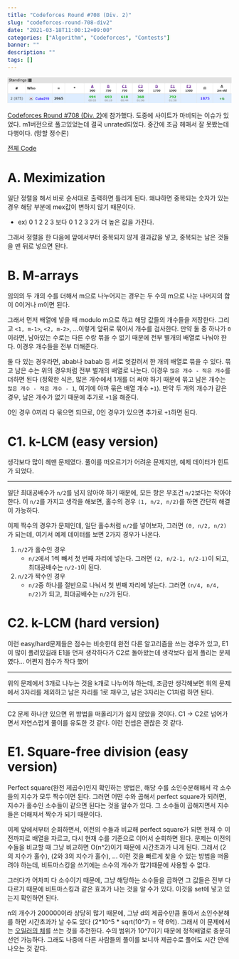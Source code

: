 ```yaml
---
title: "Codeforces Round #708 (Div. 2)"
slug: "codeforces-round-708-div2"
date: "2021-03-18T11:00:12+09:00"
categories: ["Algorithm", "Codeforces", "Contests"]
banner: ""
description: ""
tags: []
---
```


![결과](images/result.png)

[Codeforces Round #708 (Div. 2)](https://codeforces.com/contest/1496)에 참가했다. 도중에 사이트가 마비되는 이슈가 있었다. m1버전으로 풀고있었는데 결국 unrated되었다. 중간에 조금 헤매서 잘 못봤는데 다행이다. (망할 정수론)

[전체 Code](https://github.com/Cube219/PS/tree/main/CodeForces/1497%20-%20Codeforces%20Round%20%23708%20(Div.%202))

# A. Meximization

일단 정렬을 해서 바로 순서대로 출력하면 틀리게 된다. 왜냐하면 중복되는 숫자가 있는 경우 해당 부분에 mex값이 변하지 않기 때문이다.

* ex) 0 1 2 2 3 보다 0 1 2 3 2가 더 높은 값을 가진다.

그래서 정렬을 한 다음에 앞에서부터 중복되지 않게 결과값을 넣고, 중복되는 남은 것들을 맨 뒤로 넣으면 된다.

# B. M-arrays

임의의 두 개의 수를 더해서 m으로 나누어지는 경우는 두 수의 m으로 나눈 나머지의 합이 0이거나 m이면 된다.

그래서 먼저 배열에 넣을 때 modulo m으로 하고 해당 값들의 개수들을 저장한다. 그리고 `<1, m-1>`, `<2, m-2>`, ...이렇게 앞뒤로 묶어서 개수를 검사한다. 만약 둘 중 하나가 `0`이라면, 남아있는 수로는 다른 수랑 묶을 수 없기 때문에 전부 별개의 배열로 나눠야 한다. 이경우 개수들을 전부 더해준다.

둘 다 있는 경우라면, abab나 babab 등 서로 엇갈려서 한 개의 배열로 묶을 수 있다. 묶고 남은 수는 위의 경우처럼 전부 별개의 배열로 나눈다. 이경우 `많은 개수 - 적은 개수`를 더하면 된다 (정확한 식은, 많은 개수에서 1개를 더 써야 하기 때문에 묶고 남은 개수는 `많은 개수 - 적은 개수 - 1`, 여기에 아까 묶은 배열 개수 `+1`). 만약 두 개의 개수가 같은 경우, 남은 개수가 없기 때문에 추가로 `+1`을 해준다. 

0인 경우 0끼리 다 묶으면 되므로, 0인 경우가 있으면 추가로 `+1`하면 된다.

# C1. k-LCM (easy version)

생각보다 많이 헤맨 문제였다. 풀이를 떠오르기가 어려운 문제지만, 예제 데이터가 힌트가 되었다.

-----

일단 최대공배수가 `n/2`를 넘지 않아야 하기 때문에, 모든 항은 무조건 `n/2`보다는 작아야 한다. 이 `n/2`를 가지고 생각을 해보면, 홀수의 경우 `(1, n/2, n/2)`를 하면 간단히 해결이 가능하다.

이제 짝수의 경우가 문제인데, 일단 홀수처럼 `n/2`를 넣어보자, 그러면 `(0, n/2, n/2)`가 되는데, 여기서 예제 데이터를 보면 2가지 경우가 나온다.

1. `n/2`가 홀수인 경우
   * `n/2`에서 1씩 빼서 첫 번째 자리에 넣는다. 그러면 `(2, n/2-1, n/2-1)`이 되고, 최대공배수는 `n/2-1`이 된다.
2. `n/2`가 짝수인 경우
   * `n/2`중 하나를 절반으로 나눠서 첫 번째 자리에 넣는다. 그러면 `(n/4, n/4, n/2)`가 되고, 최대공배수는 `n/2`가 된다.

# C2. k-LCM (hard version)

이런 easy/hard문제들은 점수는 비슷한데 완전 다른 알고리즘을 쓰는 경우가 있고, E1이 많이 풀려있길래 E1을 먼저 생각하다가 C2로 돌아왔는데 생각보다 쉽게 풀리는 문제였다... 어쩐지 점수가 작다 했어

-----

위의 문제에서 3개로 나누는 것을 k개로 나누어야 하는데, 조금만 생각해보면 위의 문제에서 3자리를 제외하고 남은 자리를 1로 채우고, 남은 3자리는 C1처럼 하면 된다.

-----

C2 문제 하나만 있으면 위 방법을 떠올리기가 쉽지 않았을 것이다. C1 -> C2로 넘어가면서 자연스럽게 풀이를 유도한 것 같다. 이런 컨셉은 괜찮은 것 같다.

# E1. Square-free division (easy version)

Perfect square(완전 제곱수)인지 확인하는 방법은, 해당 수를 소인수분해해서 각 소수들의 지수가 모두 짝수이면 된다. 그러면 어떤 수와 곱해서 perfect square가 되려면, 지수가 홀수인 소수들이 같으면 된다는 것을 알수가 있다. 그 소수들이 곱해지면서 지수들은 더해져서 짝수가 되기 때문이다.

이제 앞에서부터 순회하면서, 이전의 수들과 비교해 perfect square가 되면 현재 수 이전까지로 배열을 자르고, 다시 현재 수를 기준으로 이어서 순회하면 된다. 문제는 이전의 수들을 비교할 때 그냥 비교하면 O(n^2)이기 때문에 시간초과가 나게 된다. 그래서 (2의 지수가 홀수), (2와 3의 지수가 홀수), ... 이런 것을 빠르게 찾을 수 있는 방법을 떠올려야 하는데, 비트마스킹을 쓰기에는 소수의 개수가 많기때문에 사용할 수 없다.

그러다가 어차피 다 소수이기 때문에, 그냥 해당하는 소수들을 곱하면 그 값들은 전부 다 다르기 때문에 비트마스킹과 같은 효과가 나는 것을 알 수가 있다. 이것을 set에 넣고 있는지 확인하면 된다.

n의 개수가 200000이라 상당히 많기 때문에, 그냥 d의 제곱수만큼 돌아서 소인수분해를 하면 시간초과가 날 수도 있다 (2*10^5 * sqrt(10^7) = 약 6억). 그래서 이 문제에서는 [오일러의 체](https://booknu.github.io/2019/01/17/%EC%98%A4%EC%9D%BC%EB%9F%AC%EC%9D%98%EC%B2%B4/)를 쓰는 것을 추천한다. 수의 범위가 10^7이기 때문에 정적배열로 충분히 선언 가능하다. 그래도 나중에 다른 사람들의 풀이를 보니까 제곱수로 풀어도 시간 안에 나오는 것 같다.